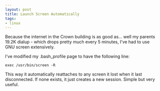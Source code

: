 ```yaml
---
layout: post
title: Launch Screen Automatically
tags:
- linux
---
```

Because the internet in the Crown building is as good as... well my parents 19.2K dialup - which drops pretty much every 5 minutes, I've had to use GNU screen extensively.

I've modified my .bash_profile page to have the following line:
    
    exec /usr/bin/screen -R

This way it automatically reattaches to any screen it lost when it last disconnected. If none exists, it just creates a new session.  Simple but very useful.
